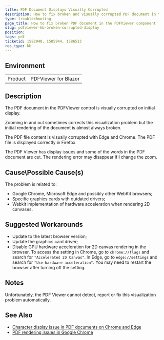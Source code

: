 ```yaml
---
title: PDF Document Displays Visually Corrupted
description: How to fix broken and visually corrupted PDF document in the Blazor PDFViewer component.
type: troubleshooting
page_title: How to fix broken PDF document in the PDFViewer component
slug: pdfviewer-kb-broken-corrupted-display
position: 
tags: pdf
ticketid: 1582940, 1585944, 1586513
res_type: kb
---
```


## Environment

<table>
    <tbody>
        <tr>
            <td>Product</td>
            <td>PDFViewer for Blazor</td>
        </tr>
    </tbody>
</table>

## Description

The PDF document in the PDFViewer control is visually corrupted on initial display.

Zooming in and out sometimes corrects this visualization problem but the initial rendering of the document is almost always broken.

The PDF file content is visually corrupted with Edge and Chrome. The PDF file is displayed correctly in Firefox.

The PDF Viewer has display issues and some of the words in the PDF document are cut. The rendering error may disappear if I change the zoom.

## Cause\Possible Cause(s)

The problem is related to:

* Google Chrome, Microsoft Edge and possibly other WebKit browsers;
* Specific graphics cards with outdated drivers;
* Webkit implementation of hardware acceleration when rendering 2D canvases.

## Suggested Workarounds

* Update to the latest browser version;
* Update the graphics card driver;
* Disable GPU hardware acceleration for 2D canvas rendering in the browser. To access the setting in Chrome, go to `chrome://flags` and search for `"Accelerated 2D Canvas"`. In Edge, go to `edge://settings` and search for `"Use hardware acceleration"`. You may need to restart the browser after turning off the setting.

## Notes

Unfortunately, the PDF Viewer cannot detect, report or fix this visualization problem automatically.

## See Also

* [Character display issue in PDF documents on Chrome and Edge](https://pdfjs.community/t/character-display-issue-on-chrome-edge-but-not-firefox/1753/9)
* [PDF rendering issues in Google Chrome](https://support.papersapp.com/support/solutions/articles/30000046026-pdf-rendering-issues-in-google-chrome-on-windows-10)

